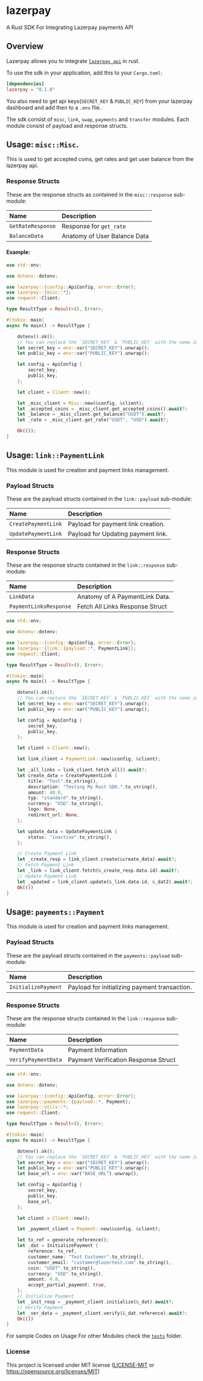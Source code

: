 lazerpay
=====
A Rust SDK For Integrating Lazerpay payments API

## Overview
Lazerpay allows you to integrate [`lazerpay api`](https://docs.lazerpay.finance/) in rust.

To use the sdk in your application, add this to your `Cargo.toml`:

```toml
[dependencies]
lazerpay = "0.1.0"
```

You also need to get api keys(`SECRET_KEY` & `PUBLIC_KEY`) from your lazerpay dashboard and add then to a `.env` file.

The sdk consist of `misc`, `link`, `swap`, `payments` and `transfer` modules. Each module consist of payload and response structs.

## Usage: `misc::Misc`.

This is used to get accepted coins, get rates and get user balance from the lazerpay api.

### Response Structs

These are the response structs as contained in the `misc::response` sub-module:

| Name | Description |
| :--- | :--- |
| `GetRateResponse` | Response for `get_rate` |
| `BalanceData` | Anatomy of User Balance Data |

#### Example: 

```rust
use std::env;

use dotenv::dotenv;

use lazerpay::{config::ApiConfig, error::Error};
use lazerpay::{misc::*};
use reqwest::Client;

type ResultType = Result<(), Error>;

#[tokio::main]
async fn main() -> ResultType {

    dotenv().ok();
    // You can replace the `SECRET_KEY` & `PUBLIC_KEY` with the name in your .env file.
    let secret_key = env::var("SECRET_KEY").unwrap(); 
    let public_key = env::var("PUBLIC_KEY").unwrap();

    let config = ApiConfig {
        secret_key,
        public_key,
    };

    let client = Client::new();

    let _misc_client = Misc::new(&config, &client);
    let _accepted_coins = _misc_client.get_accepted_coins().await?;
    let _balance = _misc_client.get_balance("USDT").await?;
    let _rate = _misc_client.get_rate("USDT", "USD").await?;

    Ok(());
}
```

## Usage: `link::PaymentLink`
This module is used for creation and payment links management.

### Payload Structs

These are the payload structs contained in the `link::payload` sub-module:

| Name | Description |
| :--- | :--- |
| `CreatePaymentLink` | Payload for payment link creation. |
| `UpdatePaymentLink` | Payload for Updating payment link. |

### Response Structs

These are the response structs contained in the `link::response` sub-module:

| Name | Description |
| :--- | :--- |
| `LinkData` | Anatomy of A PaymentLink Data. |
| `PaymentLinksResponse` | Fetch All Links Response Struct |

```rust
use std::env;

use dotenv::dotenv;

use lazerpay::{config::ApiConfig, error::Error};
use lazerpay::{link::{payload::*, PaymentLink}};
use reqwest::Client;

type ResultType = Result<(), Error>;

#[tokio::main]
async fn main() -> ResultType {

    dotenv().ok();
    // You can replace the `SECRET_KEY` & `PUBLIC_KEY` with the name in your .env file.
    let secret_key = env::var("SECRET_KEY").unwrap(); 
    let public_key = env::var("PUBLIC_KEY").unwrap();

    let config = ApiConfig {
        secret_key,
        public_key,
    };

    let client = Client::new();

    let link_client = PaymentLink::new(&config, &client);

    let _all_links = link_client.fetch_all().await?;
    let create_data = CreatePaymentLink {
        title: "Test".to_string(),
        description: "Testing My Rust SDK.".to_string(),
        amount: 40.0,
        typ: "standard".to_string(),
        currency: "USD".to_string(),
        logo: None,
        redirect_url: None,
    };

    let update_data = UpdatePaymentLink {
        status: "inactive".to_string(),
    };

    // Create Payment Link
    let _create_resp = link_client.create(&create_data).await?;
    // Fetch Payment Link
    let _link = link_client.fetch(&_create_resp.data.id).await?;
    // Update Payment Link
    let _updated = link_client.update(&_link.data.id, &_dat2).await?;
    Ok(())
}
```

## Usage: `payments::Payment`
This module is used for creation and payment links management.

### Payload Structs

These are the payload structs contained in the `payments::payload` sub-module:

| Name | Description |
| :--- | :--- |
| `InitializePayment` | Payload for initializing payment transaction. |


### Response Structs

These are the response structs contained in the `link::response` sub-module:

| Name | Description |
| :--- | :--- |
| `PaymentData` | Payment Information |
| `VerifyPaymentData` | Payment Verification Response Struct |

```rust
use std::env;

use dotenv::dotenv;

use lazerpay::{config::ApiConfig, error::Error};
use lazerpay::payments::{payload::*, Payment};
use lazerpay::utils::*;
use reqwest::Client;

type ResultType = Result<(), Error>;

#[tokio::main]
async fn main() -> ResultType {

    dotenv().ok();
    // You can replace the `SECRET_KEY` & `PUBLIC_KEY` with the name in your .env file.
    let secret_key = env::var("SECRET_KEY").unwrap(); 
    let public_key = env::var("PUBLIC_KEY").unwrap();
    let base_url = env::var("BASE_URL").unwrap();

    let config = ApiConfig {
        secret_key,
        public_key,
        base_url,
    };

    let client = Client::new();

    let _payment_client = Payment::new(&config, &client);

    let tx_ref = generate_reference();
    let _dat = InitializePayment {
        reference: tx_ref,
        customer_name: "Test Customer".to_string(),
        customer_email: "customer@lazertest.com".to_string(),
        coin: "USDT".to_string(),
        currency: "USD".to_string(),
        amount: 4.0,
        accept_partial_payment: true,
    };
    // Initialize Payment
    let _init_resp = _payment_client.initialize(&_dat).await?;
    // Verify Payment
    let _ver_data = _payment_client.verify(&_dat.reference).await?;
    Ok(())
}
```

For sample Codes on Usage For other Modules check the [`tests`](https://github.com/Tee-py/lazerpay-sdk/tree/main/tests) folder.




### License

This project is licensed under MIT license ([LICENSE-MIT](LICENSE-MIT) or https://opensource.org/licenses/MIT)
